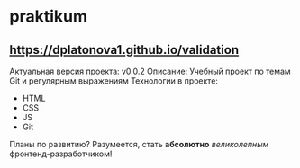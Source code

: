 # praktikum
https://dplatonova1.github.io/validation
-------------


Актуальная версия проекта: v0.0.2
Описание: Учебный проект по темам Git и регулярным выражениям 
Технологии в проекте:

- HTML
- CSS
- JS
- Git


Планы по развитию? Разумеется, стать **абсолютно** *великолепным* фронтенд-разработчиком! 

